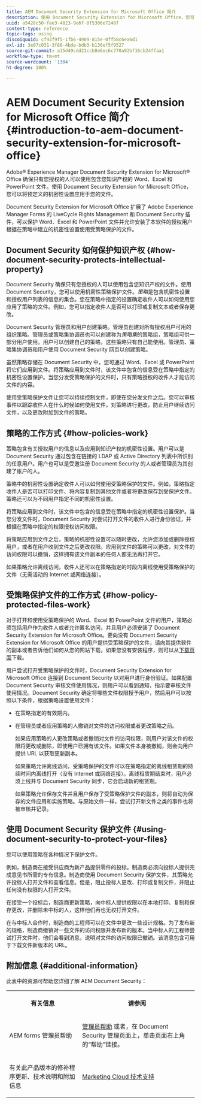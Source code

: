 ```yaml
---
title: AEM Document Security Extension for Microsoft Office 简介
description: 使用 Document Security Extension for Microsoft Office，您可以将预定义的机密性设置应用于 Microsoft Office 文件。
uuid: a5428c50-fae3-4823-9e6f-0f5306e7248f
content-type: reference
topic-tags: using
discoiquuid: cf93f9f5-1fb6-4909-815e-0ffb8c6ea6d1
exl-id: 3e07c031-3f88-4bde-bdb3-b136ef5f9527
source-git-commit: a15d49cdd21ccb8e6ec6c770a92bf16cb24ffaa1
workflow-type: tm+mt
source-wordcount: '1304'
ht-degree: 100%

---
```


# AEM Document Security Extension for Microsoft Office 简介{#introduction-to-aem-document-security-extension-for-microsoft-office}

Adobe® Experience Manager Document Security Extension for Microsoft® Office 确保只有您授权的人可以使用包含您知识产权的 Word、Excel 和 PowerPoint 文件。使用 Document Security Extension for Microsoft Office，您可以将预定义的机密性设置应用于您的文件。

Document Security Extension for Microsoft Office 扩展了 Adobe Experience Manager Forms 的 LiveCycle Rights Management 和 Document Security 插件，可以保护 Word、Excel 和 PowerPoint 文件并允许安装了本软件的授权用户根据在策略中建立的机密性设置使用受策略保护的文件。

## Document Security 如何保护知识产权 {#how-document-security-protects-intellectual-property}

Document Security 确保只有您授权的人可以使用包含您知识产权的文件。使用 Document Security，您可以使用机密性策略保护文件。*策略*&#x200B;是包含机密性设置和授权用户列表的信息的集合。您在策略中指定的设置确定收件人可以如何使用您应用了策略的文件。例如，您可以指定收件人是否可以打印或复制文本或者保存更改。

Document Security 管理员和用户创建策略。管理员创建对所有授权用户可用的组织策略。管理员或策略集协调员也可以创建称为&#x200B;*策略集*&#x200B;的策略组，策略组可供一部分用户使用。用户可以创建自己的策略，这些策略只有自己能使用。管理员、策略集协调员和用户使用 Document Security 网页以创建策略。

虽然策略存储在 Document Security 中，您可通过 Word、Excel 或 PowerPoint 将它们应用到文件。将策略应用到文件时，该文件中包含的信息受在策略中指定的机密性设置保护。当您分发受策略保护的文件时，只有策略授权的收件人才能访问文件的内容。

使用受策略保护文件让您可以持续控制文件，即使在您分发文件之后。您可以审核事件以跟踪收件人在什么时候如何使用文件，对策略进行更改，防止用户继续访问文件，以及更改附加到文件的策略。

## 策略的工作方式 {#how-policies-work}

策略包含有关授权用户的信息以及应用到知识产权的机密性设置。用户可以是 Document Security 通过包含在链接的 LDAP 或 Active Directory 列表中所识别的任意用户。用户也可以是受邀注册 Document Security 的人或者管理员为其创建了帐户的人。

策略中的机密性设置确定收件人可以如何使用受策略保护的文件。例如，策略指定收件人是否可以打印文件、将内容复制到其他文件或者将更改保存到受保护文件。策略还可以为不同用户指定不同的机密性设置。

将策略应用到文件时，该文件中包含的信息受在策略中指定的机密性设置保护。当您分发文件时，Document Security 对尝试打开文件的收件人进行身份验证，并根据在策略中指定的权限授权访问权限。

将策略应用到文件之后，策略的机密性设置可以随时更改，允许您添加或删除授权用户，或者在用户收到文件之后更改权限。应用到文件的策略可以更改，对文件的访问权限可以撤销，这样拥有该文件副本的任何人都无法再打开它。

如果策略允许离线访问，收件人还可以在策略指定的时段内离线使用受策略保护的文件（无需活动的 Internet 或网络连接）。

## 受策略保护文件的工作方式 {#how-policy-protected-files-work}

对于打开和使用受策略保护的 Word、Excel 和 PowerPoint 文件的用户，策略必须包括用户作为收件人或者允许匿名访问，并且用户必须安装了 Document Security Extension for Microsoft Office。要向没有 Document Security Extension for Microsoft Office 的用户提供受策略保护的文件，请向其提供软件的副本或者告诉他们如何从您的网站下载。如果您没有安装程序，则可以从[下载页面](https://www.adobe.com/products/livecycle/rightsmanagement/extension/downloads.html)下载。

用户尝试打开受策略保护的文件时，Document Security Extension for Microsoft Office 连接到 Document Security 以对用户进行身份验证。如果配置 Document Security 审核文件使用情况，则用户可以看到通知，指示要审核文件使用情况。Document Security 确定将哪些文件权限授予用户，然后用户可以按照以下条件，根据策略设置使用文件：

* 在策略指定的有效期内。
* 在管理员或者应用策略的人撤销对文件的访问权限或者更改策略之前。

   如果应用策略的人更改策略或者撤销对文件的访问权限，则用户对该文件的权限将更改或删除，即使用户已拥有该文件。如果文件本身被撤销，则会向用户提供 URL 以获取更新副本。

   如果策略允许离线访问，受策略保护的文件可以在策略指定的离线租赁期的持续时间内离线打开（没有 Internet 或网络连接）。离线租赁期结束时，用户必须上线并与 Document Security 同步，它会启动新的租赁期。

   如果策略允许保存文件并且用户保存了受策略保护文件的副本，则将自动为保存的文件应用和实施策略。与原始文件一样，尝试打开新文件之类的事件也将被审核并记录。

## 使用 Document Security 保护文件 {#using-document-security-to-protect-your-files}

您可以使用策略在各种情况下保护文件。

例如，制造商在接受供应商为新产品提供零件的投标。制造商必须向投标人提供完成意见书所需的专有信息。制造商使用 Document Security 保护文件，其策略允许投标人打开文件和查看信息。但是，阻止投标人更改、打印或复制文件，并阻止任何没有权限的人打开文件。

在接受一个投标后，制造商更新策略，向中标人提供权限以在本地打印、复制和保存更改，并删除未中标的人，这样他们再也无权打开文件。

在与中标人合作时，制造商的工程师可以在文件中更改一些设计规格。为了发布新的规格，制造商撤销对一些文件的访问权限并发布新的版本。当中标人的工程师尝试打开文件时，他们会看到消息，说明对文件的访问权限已撤销。该消息包含可用于下载文件新版本的 URL。

## 附加信息 {#additional-information}

此表中的资源可帮助您详细了解 AEM Document Security：

<table >
 <tbody>
  <tr>
   <th><p>有关信息</p> </th>
   <th><p>请参阅</p> </th>
  </tr>
  <tr>
   <td><p>AEM forms 管理员帮助</p> </td>
   <td><p><a href="http://www.adobe.com/go/learn_aemforms_admin_65_cn">管理员帮助</a> 或者，在 Document Security 管理页面上，单击页面右上角的“帮助”链接。</p> </td>
  </tr>
  <tr>
   <td><p>有关此产品版本的修补程序更新、技术说明和附加信息</p> </td>
   <td><p><a href="https://helpx.adobe.com/cn/marketing-cloud/contact-support.html">Marketing Cloud 技术支持</a></p> </td>
  </tr>
 </tbody>
</table>
